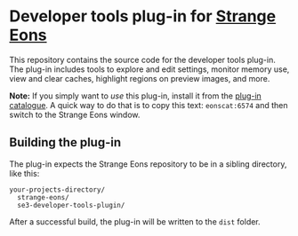 # Developer tools plug-in for [Strange Eons](https://github.com/CGJennings/strange-eons)

This repository contains the source code for the developer tools plug-in. The plug-in includes tools to explore and edit settings, monitor memory use, view and clear caches, highlight regions on preview images, and more.

**Note:** If you simply want to *use* this plug-in, install it from the [plug-in catalogue](http://se3docs.cgjennings.ca/um-plugins-catalogue.html). A quick way to do that is to copy this text: `eonscat:6574` and then switch to the Strange Eons window.

## Building the plug-in

The plug-in expects the Strange Eons repository to be in a sibling directory, like this:

```
your-projects-directory/
  strange-eons/
  se3-developer-tools-plugin/
```

After a successful build, the plug-in will be written to the `dist` folder.
